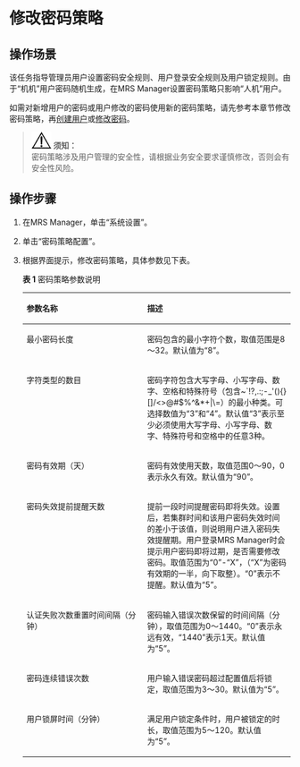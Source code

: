 # 修改密码策略<a name="ZH-CN_TOPIC_0174499513"></a>

## 操作场景<a name="zh-cn_topic_0139052709_zh-cn_topic_0050661077_zh-cn_topic_0043021173_section44401208153012"></a>

该任务指导管理员用户设置密码安全规则、用户登录安全规则及用户锁定规则。由于“机机”用户密码随机生成，在MRS Manager设置密码策略只影响“人机”用户。

如需对新增用户的密码或用户修改的密码使用新的密码策略，请先参考本章节修改密码策略，再[创建用户](创建用户-179.md#ZH-CN_TOPIC_0174499505)或[修改密码](修改操作用户密码-184.md#ZH-CN_TOPIC_0174499510)。

>![](public_sys-resources/icon-notice.gif) **须知：**   
>密码策略涉及用户管理的安全性，请根据业务安全要求谨慎修改，否则会有安全性风险。  

## 操作步骤<a name="zh-cn_topic_0139052709_zh-cn_topic_0050661077_zh-cn_topic_0043021173_section30521303153028"></a>

1.  在MRS Manager，单击“系统设置”。
2.  单击“密码策略配置”。
3.  根据界面提示，修改密码策略，具体参数见下表。

    **表 1**  密码策略参数说明

    <a name="zh-cn_topic_0139052709_zh-cn_topic_0050661077_zh-cn_topic_0043021173_table9385016151334"></a>
    <table><thead align="left"><tr id="zh-cn_topic_0139052709_zh-cn_topic_0050661077_zh-cn_topic_0043021173_row55934152151334"><th class="cellrowborder" valign="top" width="45%" id="mcps1.2.3.1.1"><p id="zh-cn_topic_0139052709_zh-cn_topic_0050661077_zh-cn_topic_0043021173_p23063452151334"><a name="zh-cn_topic_0139052709_zh-cn_topic_0050661077_zh-cn_topic_0043021173_p23063452151334"></a><a name="zh-cn_topic_0139052709_zh-cn_topic_0050661077_zh-cn_topic_0043021173_p23063452151334"></a>参数名称</p>
    </th>
    <th class="cellrowborder" valign="top" width="55.00000000000001%" id="mcps1.2.3.1.2"><p id="zh-cn_topic_0139052709_zh-cn_topic_0050661077_zh-cn_topic_0043021173_p56200346151334"><a name="zh-cn_topic_0139052709_zh-cn_topic_0050661077_zh-cn_topic_0043021173_p56200346151334"></a><a name="zh-cn_topic_0139052709_zh-cn_topic_0050661077_zh-cn_topic_0043021173_p56200346151334"></a>描述</p>
    </th>
    </tr>
    </thead>
    <tbody><tr id="zh-cn_topic_0139052709_zh-cn_topic_0050661077_zh-cn_topic_0043021173_row31733380151334"><td class="cellrowborder" valign="top" width="45%" headers="mcps1.2.3.1.1 "><p id="zh-cn_topic_0139052709_zh-cn_topic_0050661077_zh-cn_topic_0043021173_p34372430151334"><a name="zh-cn_topic_0139052709_zh-cn_topic_0050661077_zh-cn_topic_0043021173_p34372430151334"></a><a name="zh-cn_topic_0139052709_zh-cn_topic_0050661077_zh-cn_topic_0043021173_p34372430151334"></a>最小密码长度</p>
    </td>
    <td class="cellrowborder" valign="top" width="55.00000000000001%" headers="mcps1.2.3.1.2 "><p id="zh-cn_topic_0139052709_zh-cn_topic_0050661077_zh-cn_topic_0043021173_p32703445151334"><a name="zh-cn_topic_0139052709_zh-cn_topic_0050661077_zh-cn_topic_0043021173_p32703445151334"></a><a name="zh-cn_topic_0139052709_zh-cn_topic_0050661077_zh-cn_topic_0043021173_p32703445151334"></a>密码包含的最小字符个数，取值范围是8～32。默认值为“8”。</p>
    </td>
    </tr>
    <tr id="zh-cn_topic_0139052709_zh-cn_topic_0050661077_zh-cn_topic_0043021173_row10702182151334"><td class="cellrowborder" valign="top" width="45%" headers="mcps1.2.3.1.1 "><p id="zh-cn_topic_0139052709_zh-cn_topic_0050661077_zh-cn_topic_0043021173_p17164971151334"><a name="zh-cn_topic_0139052709_zh-cn_topic_0050661077_zh-cn_topic_0043021173_p17164971151334"></a><a name="zh-cn_topic_0139052709_zh-cn_topic_0050661077_zh-cn_topic_0043021173_p17164971151334"></a>字符类型的数目</p>
    </td>
    <td class="cellrowborder" valign="top" width="55.00000000000001%" headers="mcps1.2.3.1.2 "><p id="zh-cn_topic_0139052709_zh-cn_topic_0050661077_zh-cn_topic_0043021173_p48185386151334"><a name="zh-cn_topic_0139052709_zh-cn_topic_0050661077_zh-cn_topic_0043021173_p48185386151334"></a><a name="zh-cn_topic_0139052709_zh-cn_topic_0050661077_zh-cn_topic_0043021173_p48185386151334"></a>密码字符包含大写字母、小写字母、数字、空格和特殊符号（包含~`!?,.:;-_'(){}[]/&lt;&gt;@#$%^&amp;*+|\=）的最小种类。可选择数值为“3”和“4”。默认值“3”表示至少必须使用大写字母、小写字母、数字、特殊符号和空格中的任意3种。</p>
    </td>
    </tr>
    <tr id="zh-cn_topic_0139052709_zh-cn_topic_0050661077_zh-cn_topic_0043021173_row56081609151334"><td class="cellrowborder" valign="top" width="45%" headers="mcps1.2.3.1.1 "><p id="zh-cn_topic_0139052709_zh-cn_topic_0050661077_zh-cn_topic_0043021173_p29210774151334"><a name="zh-cn_topic_0139052709_zh-cn_topic_0050661077_zh-cn_topic_0043021173_p29210774151334"></a><a name="zh-cn_topic_0139052709_zh-cn_topic_0050661077_zh-cn_topic_0043021173_p29210774151334"></a>密码有效期（天）</p>
    </td>
    <td class="cellrowborder" valign="top" width="55.00000000000001%" headers="mcps1.2.3.1.2 "><p id="zh-cn_topic_0139052709_zh-cn_topic_0050661077_zh-cn_topic_0043021173_p17262455151334"><a name="zh-cn_topic_0139052709_zh-cn_topic_0050661077_zh-cn_topic_0043021173_p17262455151334"></a><a name="zh-cn_topic_0139052709_zh-cn_topic_0050661077_zh-cn_topic_0043021173_p17262455151334"></a>密码有效使用天数，取值范围0～90，0表示永久有效。默认值为“90”。</p>
    </td>
    </tr>
    <tr id="zh-cn_topic_0139052709_zh-cn_topic_0050661077_row84137489364"><td class="cellrowborder" valign="top" width="45%" headers="mcps1.2.3.1.1 "><p id="zh-cn_topic_0139052709_zh-cn_topic_0050661077_p104249769364"><a name="zh-cn_topic_0139052709_zh-cn_topic_0050661077_p104249769364"></a><a name="zh-cn_topic_0139052709_zh-cn_topic_0050661077_p104249769364"></a>密码失效提前提醒天数</p>
    </td>
    <td class="cellrowborder" valign="top" width="55.00000000000001%" headers="mcps1.2.3.1.2 "><p id="zh-cn_topic_0139052709_zh-cn_topic_0050661077_p391166889364"><a name="zh-cn_topic_0139052709_zh-cn_topic_0050661077_p391166889364"></a><a name="zh-cn_topic_0139052709_zh-cn_topic_0050661077_p391166889364"></a>提前一段时间提醒密码即将失效。设置后，若集群时间和该用户密码失效时间的差小于该值，则说明用户进入密码失效提醒期。用户登录MRS Manager时会提示用户密码即将过期，是否需要修改密码。取值范围为“0”-“X”，（“X”为密码有效期的一半，向下取整）。“0”表示不提醒。默认值为“5”。</p>
    </td>
    </tr>
    <tr id="zh-cn_topic_0139052709_zh-cn_topic_0050661077_zh-cn_topic_0043021173_row8946387151334"><td class="cellrowborder" valign="top" width="45%" headers="mcps1.2.3.1.1 "><p id="zh-cn_topic_0139052709_zh-cn_topic_0050661077_zh-cn_topic_0043021173_p34972435151334"><a name="zh-cn_topic_0139052709_zh-cn_topic_0050661077_zh-cn_topic_0043021173_p34972435151334"></a><a name="zh-cn_topic_0139052709_zh-cn_topic_0050661077_zh-cn_topic_0043021173_p34972435151334"></a>认证失败次数重置时间间隔（分钟）</p>
    </td>
    <td class="cellrowborder" valign="top" width="55.00000000000001%" headers="mcps1.2.3.1.2 "><p id="zh-cn_topic_0139052709_zh-cn_topic_0050661077_zh-cn_topic_0043021173_p14195025151334"><a name="zh-cn_topic_0139052709_zh-cn_topic_0050661077_zh-cn_topic_0043021173_p14195025151334"></a><a name="zh-cn_topic_0139052709_zh-cn_topic_0050661077_zh-cn_topic_0043021173_p14195025151334"></a>密码输入错误次数保留的时间间隔（分钟），取值范围为0～1440。“0”表示永远有效，“1440”表示1天。默认值为“5”。</p>
    </td>
    </tr>
    <tr id="zh-cn_topic_0139052709_zh-cn_topic_0050661077_zh-cn_topic_0043021173_row61383666151334"><td class="cellrowborder" valign="top" width="45%" headers="mcps1.2.3.1.1 "><p id="zh-cn_topic_0139052709_zh-cn_topic_0050661077_zh-cn_topic_0043021173_p13408626151334"><a name="zh-cn_topic_0139052709_zh-cn_topic_0050661077_zh-cn_topic_0043021173_p13408626151334"></a><a name="zh-cn_topic_0139052709_zh-cn_topic_0050661077_zh-cn_topic_0043021173_p13408626151334"></a>密码连续错误次数</p>
    </td>
    <td class="cellrowborder" valign="top" width="55.00000000000001%" headers="mcps1.2.3.1.2 "><p id="zh-cn_topic_0139052709_zh-cn_topic_0050661077_zh-cn_topic_0043021173_p12356885151334"><a name="zh-cn_topic_0139052709_zh-cn_topic_0050661077_zh-cn_topic_0043021173_p12356885151334"></a><a name="zh-cn_topic_0139052709_zh-cn_topic_0050661077_zh-cn_topic_0043021173_p12356885151334"></a>用户输入错误密码超过配置值后将锁定，取值范围为3～30。默认值为“5”。</p>
    </td>
    </tr>
    <tr id="zh-cn_topic_0139052709_zh-cn_topic_0050661077_zh-cn_topic_0043021173_row27261466151334"><td class="cellrowborder" valign="top" width="45%" headers="mcps1.2.3.1.1 "><p id="zh-cn_topic_0139052709_zh-cn_topic_0050661077_zh-cn_topic_0043021173_p15582085151334"><a name="zh-cn_topic_0139052709_zh-cn_topic_0050661077_zh-cn_topic_0043021173_p15582085151334"></a><a name="zh-cn_topic_0139052709_zh-cn_topic_0050661077_zh-cn_topic_0043021173_p15582085151334"></a>用户锁屏时间（分钟）</p>
    </td>
    <td class="cellrowborder" valign="top" width="55.00000000000001%" headers="mcps1.2.3.1.2 "><p id="zh-cn_topic_0139052709_zh-cn_topic_0050661077_zh-cn_topic_0043021173_p54189353151334"><a name="zh-cn_topic_0139052709_zh-cn_topic_0050661077_zh-cn_topic_0043021173_p54189353151334"></a><a name="zh-cn_topic_0139052709_zh-cn_topic_0050661077_zh-cn_topic_0043021173_p54189353151334"></a>满足用户锁定条件时，用户被锁定的时长，取值范围为5～120。默认值为“5”。</p>
    </td>
    </tr>
    </tbody>
    </table>


